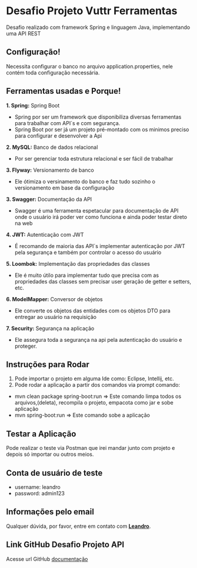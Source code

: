 # Desafio Projeto Vuttr Ferramentas

Desafio realizado com framework Spring e linguagem Java, implementando uma API REST

## **Configuração!**
Necessita configurar o banco no arquivo application.properties, nele contém toda configuração necessária.

## **Ferramentas usadas e Porque!**

**1. Spring:** Spring Boot
- Spring por ser um framework que disponibiliza diversas ferramentas para trabalhar com API´s e com segurança.
- Spring Boot por ser já um projeto pré-montado com os minimos preciso para configurar e desenvolver a Api

**2. MySQL:** Banco de dados relacional
- Por ser gerenciar toda estrutura relacional e ser fácil de trabalhar

**3. Flyway:** Versionamento de banco
- Ele ótimiza o versinamento do banco e faz tudo sozinho o versionamento em base da configuração

**3. Swagger:** Documentação da API
- Swagger é uma ferramenta espetacular para documentação de API onde o usuário irá poder ver como funciona e ainda poder testar direto na web

**4. JWT:** Autenticação com JWT
- É recomando de maioria das API´s implementar autenticação por JWT pela segurança e também por controlar o acesso do usuário

**5. Loombok:** Implementação das propriedades das classes
- Ele é muito útilo para implementar tudo que precisa com as propriedades das classes sem precisar user geração de getter e setters, etc.

**6. ModelMapper:** Conversor de objetos
- Ele converte os objetos das entidades com os objetos DTO para entregar ao usuário na requisição

**7. Security:** Segurança na aplicação
- Ele assegura toda a segurança na api pela autenticação do usuário e proteger.


## **Instruções para Rodar**
1. Pode importar o projeto em alguma Ide como: Eclipse, Intellij, etc.
2. Pode rodar a aplicação a partir dos comandos via prompt comando:
- mvn clean package spring-boot:run => Este comando limpa todos os arquivos,(deleta), recompila o projeto, empacota como jar e sobe aplicação
- mvn spring-boot:run => Este comando sobe a aplicação

## **Testar a Aplicação**
Pode realizar o teste via Postman que irei mandar junto com projeto e depois só importar ou outros meios.

## **Conta de usuário de teste**
- username: leandro
- password: admin123

## **Informações pelo email**
Qualquer dúvida, por favor, entre em contato com **[Leandro](mailto:leandro.cabeda@hotmail.com)**.

## **Link GitHub Desafio Projeto API**
Acesse url GitHub [documentação](https://github.com/leandro-cabeda/desafio-api-vuttr#)